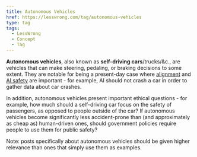 ```yaml
---
title: Autonomous Vehicles
href: https://lesswrong.com/tag/autonomous-vehicles
type: tag
tags:
  - LessWrong
  - Concept
  - Tag
---
```


**Autonomous vehicles**, also known as **self-driving cars**/trucks/&c., are vehicles that can make steering, pedaling, or braking decisions to some extent. They are notable for being a present-day case where [alignment](/tag/outer-alignment) and [AI safety](ai-safety) are important - for example, AI should not crash a car in order to gather data about car crashes.

In addition, autonomous vehicles present important ethical questions - for example, how much should a self-driving car focus on the safety of passengers, as opposed to people outside of the car? If autonomous vehicles become significantly less accident-prone than (and approximately as cheap as) human-driven ones, should government policies require people to use them for public safety?

Note: posts specifically about autonomous vehicles should be given higher relevance than ones that simply use them as examples.